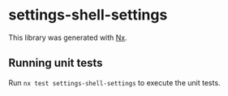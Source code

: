 # settings-shell-settings

This library was generated with [Nx](https://nx.dev).

## Running unit tests

Run `nx test settings-shell-settings` to execute the unit tests.
